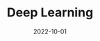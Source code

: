 ---
title: "Deep Learning"
collection: teaching
type: "Teaching Assistant"
permalink: /teaching/2022-ITSL
venue: "Sharif University of Technology, EE Department"
date: 2022-10-01
location: "Tehran, Iran"
---
